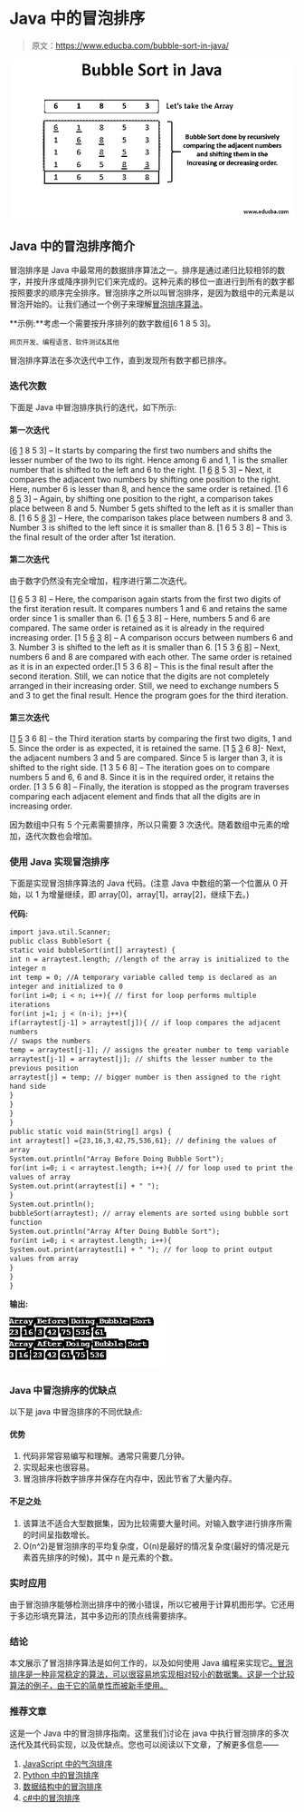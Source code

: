 # Java 中的冒泡排序

> 原文：<https://www.educba.com/bubble-sort-in-java/>

![bubble sort in java](img/013497e363f78d0986fd2f1c62053aec.png)



## Java 中的冒泡排序简介

冒泡排序是 Java 中最常用的数据排序算法之一。排序是通过递归比较相邻的数字，并按升序或降序排列它们来完成的。这种元素的移位一直进行到所有的数字都按照要求的顺序完全排序。冒泡排序之所以叫冒泡排序，是因为数组中的元素是以冒泡开始的。让我们通过一个例子来理解[冒泡排序算法](https://www.educba.com/bubble-sort-algorithm/)。

**示例:**考虑一个需要按升序排列的数字数组[6 1 8 5 3]。

<small>网页开发、编程语言、软件测试&其他</small>

冒泡排序算法在多次迭代中工作，直到发现所有数字都已排序。

### 迭代次数

下面是 Java 中冒泡排序执行的迭代，如下所示:

#### 第一次迭代

[<u>6</u> <u>1</u> 8 5 3] – It starts by comparing the first two numbers and shifts the lesser number of the two to its right. Hence among 6 and 1, 1 is the smaller number that is shifted to the left and 6 to the right. [1 <u>6</u> <u>8</u> 5 3] – Next, it compares the adjacent two numbers by shifting one position to the right. Here, number 6 is lesser than 8, and hence the same order is retained. [1 6 <u>8</u> <u>5</u> 3] – Again, by shifting one position to the right, a comparison takes place between 8 and 5\. Number 5 gets shifted to the left as it is smaller than 8. [1 6 5 <u>8</u> <u>3</u>] – Here, the comparison takes place between numbers 8 and 3\. Number 3 is shifted to the left since it is smaller than 8. [1 6 5 3 8] – This is the final result of the order after 1st iteration.

#### 第二次迭代

由于数字仍然没有完全增加，程序进行第二次迭代。

[<u>1</u> <u>6</u> 5 3 8] – Here, the comparison again starts from the first two digits of the first iteration result. It compares numbers 1 and 6 and retains the same order since 1 is smaller than 6. [1 <u>6</u> <u>5</u> 3 8] – Here, numbers 5 and 6 are compared. The same order is retained as it is already in the required increasing order. [1 5 <u>6</u> <u>3</u> 8] – A comparison occurs between numbers 6 and 3\. Number 3 is shifted to the left as it is smaller than 6. [1 5 3 <u>6</u> <u>8</u>] – Next, numbers 6 and 8 are compared with each other. The same order is retained as it is in an expected order.[1 5 3 6 8] – This is the final result after the second iteration. Still, we can notice that the digits are not completely arranged in their increasing order. Still, we need to exchange numbers 5 and 3 to get the final result. Hence the program goes for the third iteration.

#### 第三次迭代

[<u>1</u> <u>5</u> 3 6 8] – the Third iteration starts by comparing the first two digits, 1 and 5\. Since the order is as expected, it is retained the same. [1 <u>5</u> <u>3</u> 6 8]- Next, the adjacent numbers 3 and 5 are compared. Since 5 is larger than 3, it is shifted to the right side. [1 3 5 6 8] – The iteration goes on to compare numbers 5 and 6, 6 and 8\. Since it is in the required order, it retains the order. [1 3 5 6 8] – Finally, the iteration is stopped as the program traverses comparing each adjacent element and finds that all the digits are in increasing order.

因为数组中只有 5 个元素需要排序，所以只需要 3 次迭代。随着数组中元素的增加，迭代次数也会增加。

### 使用 Java 实现冒泡排序

下面是实现冒泡排序算法的 Java 代码。(注意 Java 中数组的第一个位置从 0 开始，以 1 为增量继续，即 array[0]，array[1]，array[2]，继续下去。)

**代码:**

```
import java.util.Scanner;
public class BubbleSort {
static void bubbleSort(int[] arraytest) {
int n = arraytest.length; //length of the array is initialized to the integer n
int temp = 0; //A temporary variable called temp is declared as an integer and initialized to 0
for(int i=0; i < n; i++){ // first for loop performs multiple iterations
for(int j=1; j < (n-i); j++){
if(arraytest[j-1] > arraytest[j]){ // if loop compares the adjacent numbers
// swaps the numbers
temp = arraytest[j-1]; // assigns the greater number to temp variable
arraytest[j-1] = arraytest[j]; // shifts the lesser number to the previous position
arraytest[j] = temp; // bigger number is then assigned to the right hand side
}
}
}
}
public static void main(String[] args) {
int arraytest[] ={23,16,3,42,75,536,61}; // defining the values of array
System.out.println("Array Before Doing Bubble Sort");
for(int i=0; i < arraytest.length; i++){ // for loop used to print the values of array
System.out.print(arraytest[i] + " ");
}
System.out.println();
bubbleSort(arraytest); // array elements are sorted using bubble sort function
System.out.println("Array After Doing Bubble Sort");
for(int i=0; i < arraytest.length; i++){
System.out.print(arraytest[i] + " "); // for loop to print output values from array
}
}
}
```

**输出:**

![bubble sort](img/f3528d05dbc06718523fd4f0afd745b3.png)



### Java 中冒泡排序的优缺点

以下是 java 中冒泡排序的不同优缺点:

#### 优势

1.  代码非常容易编写和理解。通常只需要几分钟。
2.  实现起来也很容易。
3.  冒泡排序将数字排序并保存在内存中，因此节省了大量内存。

#### 不足之处

1.  该算法不适合大型数据集，因为比较需要大量时间。对输入数字进行排序所需的时间呈指数增长。
2.  O(n^2)是冒泡排序的平均复杂度，O(n)是最好的情况复杂度(最好的情况是元素首先排序的时候)，其中 n 是元素的个数。

### 实时应用

由于冒泡排序能够检测出排序中的微小错误，所以它被用于计算机图形学。它还用于多边形填充算法，其中多边形的顶点线需要排序。

### 结论

本文展示了冒泡排序算法是如何工作的，以及如何使用 Java 编程来实现它[。冒泡排序是一种非常稳定的算法，可以很容易地实现相对较小的数据集。这是一个比较算法的例子，由于它的简单性而被新手使用。](https://www.educba.com/arrays-in-java-programming/)

### 推荐文章

这是一个 Java 中的冒泡排序指南。这里我们讨论在 java 中执行冒泡排序的多次迭代及其代码实现，以及优缺点。您也可以阅读以下文章，了解更多信息——

1.  [JavaScript 中的气泡排序](https://www.educba.com/bubble-sort-in-javascript/)
2.  [Python 中的冒泡排序](https://www.educba.com/bubble-sort-in-python/)
3.  [数据结构中的冒泡排序](https://www.educba.com/bubble-sort-in-data-structure/)
4.  [c#中的冒泡排序](https://www.educba.com/bubble-sort-in-c-sharp/)





